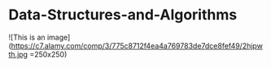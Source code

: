 # Data-Structures-and-Algorithms
![This is an image](https://c7.alamy.com/comp/3/775c8712f4ea4a769783de7dce8fef49/2hjpwth.jpg =250x250)


